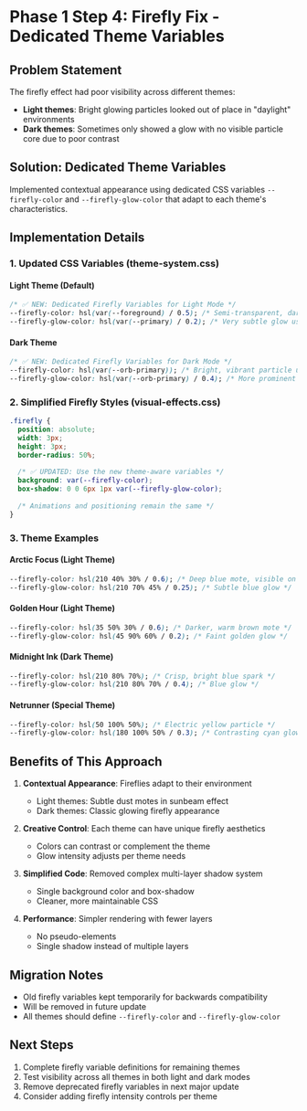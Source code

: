 # Phase 1 Step 4: Firefly Fix - Dedicated Theme Variables

## Problem Statement
The firefly effect had poor visibility across different themes:
- **Light themes**: Bright glowing particles looked out of place in "daylight" environments
- **Dark themes**: Sometimes only showed a glow with no visible particle core due to poor contrast

## Solution: Dedicated Theme Variables
Implemented contextual appearance using dedicated CSS variables `--firefly-color` and `--firefly-glow-color` that adapt to each theme's characteristics.

## Implementation Details

### 1. Updated CSS Variables (theme-system.css)

#### Light Theme (Default)
```css
/* ✅ NEW: Dedicated Firefly Variables for Light Mode */
--firefly-color: hsl(var(--foreground) / 0.5); /* Semi-transparent, darker mote of dust/light */
--firefly-glow-color: hsl(var(--primary) / 0.2); /* Very subtle glow using theme's primary color */
```

#### Dark Theme
```css
/* ✅ NEW: Dedicated Firefly Variables for Dark Mode */
--firefly-color: hsl(var(--orb-primary)); /* Bright, vibrant particle using theme's orb color */
--firefly-glow-color: hsl(var(--orb-primary) / 0.4); /* More prominent glow */
```

### 2. Simplified Firefly Styles (visual-effects.css)
```css
.firefly {
  position: absolute;
  width: 3px;
  height: 3px;
  border-radius: 50%;
  
  /* ✅ UPDATED: Use the new theme-aware variables */
  background: var(--firefly-color);
  box-shadow: 0 0 6px 1px var(--firefly-glow-color);
  
  /* Animations and positioning remain the same */
}
```

### 3. Theme Examples

#### Arctic Focus (Light Theme)
```css
--firefly-color: hsl(210 40% 30% / 0.6); /* Deep blue mote, visible on white */
--firefly-glow-color: hsl(210 70% 45% / 0.25); /* Subtle blue glow */
```

#### Golden Hour (Light Theme)
```css
--firefly-color: hsl(35 50% 30% / 0.6); /* Darker, warm brown mote */
--firefly-glow-color: hsl(45 90% 60% / 0.2); /* Faint golden glow */
```

#### Midnight Ink (Dark Theme)
```css
--firefly-color: hsl(210 80% 70%); /* Crisp, bright blue spark */
--firefly-glow-color: hsl(210 80% 70% / 0.4); /* Blue glow */
```

#### Netrunner (Special Theme)
```css
--firefly-color: hsl(50 100% 50%); /* Electric yellow particle */
--firefly-glow-color: hsl(180 100% 50% / 0.3); /* Contrasting cyan glow */
```

## Benefits of This Approach

1. **Contextual Appearance**: Fireflies adapt to their environment
   - Light themes: Subtle dust motes in sunbeam effect
   - Dark themes: Classic glowing firefly appearance

2. **Creative Control**: Each theme can have unique firefly aesthetics
   - Colors can contrast or complement the theme
   - Glow intensity adjusts per theme needs

3. **Simplified Code**: Removed complex multi-layer shadow system
   - Single background color and box-shadow
   - Cleaner, more maintainable CSS

4. **Performance**: Simpler rendering with fewer layers
   - No pseudo-elements
   - Single shadow instead of multiple layers

## Migration Notes

- Old firefly variables kept temporarily for backwards compatibility
- Will be removed in future update
- All themes should define `--firefly-color` and `--firefly-glow-color`

## Next Steps

1. Complete firefly variable definitions for remaining themes
2. Test visibility across all themes in both light and dark modes
3. Remove deprecated firefly variables in next major update
4. Consider adding firefly intensity controls per theme